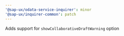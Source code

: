 ```yaml
---
'@sap-ux/odata-service-inquirer': minor
'@sap-ux/inquirer-common': patch
---
```


Adds support for `showCollaborativeDraftWarning` option
